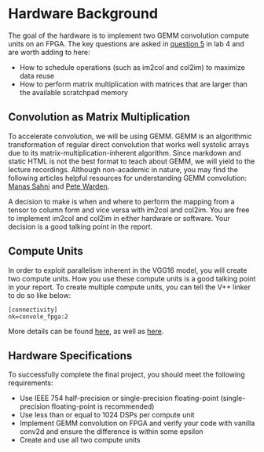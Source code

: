 # Hardware Background

The goal of the hardware is to implement two GEMM convolution compute units on an FPGA. The key questions are asked in [question 5](../../lab4/docs/q5.md) in lab 4 and are worth adding to here:

* How to schedule operations (such as im2col and col2im) to maximize data reuse
* How to perform matrix multiplication with matrices that are larger than the available scratchpad memory

## Convolution as Matrix Multiplication

To accelerate convolution, we will be using GEMM. GEMM is an algorithmic transformation of regular direct convolution that works well systolic arrays due to its matrix-multiplication-inherent algorithm. Since markdown and static HTML is not the best format to teach about GEMM, we will yield to the lecture recordings. Although non-academic in nature, you may find the following articles helpful resources for understanding GEMM convolution: [Manas Sahni](https://sahnimanas.github.io/post/anatomy-of-a-high-performance-convolution/) and [Pete Warden](https://petewarden.com/2015/04/20/why-gemm-is-at-the-heart-of-deep-learning/).

A decision to make is when and where to perform the mapping from a tensor to column form and vice versa with im2col and col2im. You are free to implement im2col and col2im in either hardware or software. Your decision is a good talking point in the report.

## Compute Units

In order to exploit parallelism inherent in the VGG16 model, you will create two compute units. How you use these compute units is a good talking point in your report. To create multiple compute units, you can tell the V++ linker to do so like below:

```
[connectivity]
nk=convole_fpga:2
```

More details can be found [here](https://github.com/Xilinx/Vitis_Accel_Examples/tree/master/host/mult_compute_units), as well as [here](https://github.com/ravicho/Vitis-AWS-F1-Developer-Labs/blob/master/modules/module_03/multi-CU.md).

## Hardware Specifications

To successfully complete the final project, you should meet the following requirements:

* Use IEEE 754 half-precision or single-precision floating-point (single-precision floating-point is recommended)
* Use less than or equal to 1024 DSPs per compute unit
* Implement GEMM convolution on FPGA and verify your code with vanilla conv2d and ensure the difference is within some epsilon
* Create and use all two compute units
